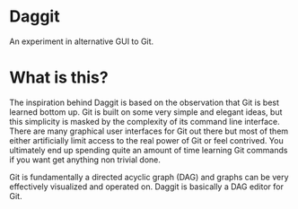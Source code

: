 # Daggit

An experiment in alternative GUI to Git.

# What is this?

The inspiration behind Daggit is based on the observation that Git is best learned bottom up. Git is built on some very simple and elegant ideas, but this simplicity is masked by the complexity of its command line interface. There are many graphical user interfaces for Git out there but most of them either artificially limit access to the real power of Git or feel contrived. You ultimately end up spending quite an amount of time learning Git commands if you want get anything non trivial done.

Git is fundamentally a directed acyclic graph (DAG) and graphs can be very effectively visualized and operated on. Daggit is basically a DAG editor for Git.

